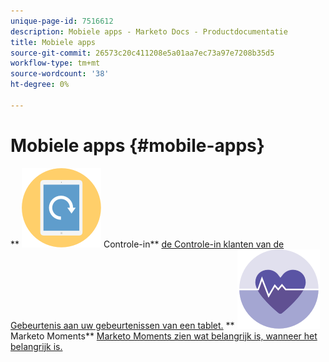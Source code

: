 ```yaml
---
unique-page-id: 7516612
description: Mobiele apps - Marketo Docs - Productdocumentatie
title: Mobiele apps
source-git-commit: 26573c20c411208e5a01aa7ec73a97e7208b35d5
workflow-type: tm+mt
source-wordcount: '38'
ht-degree: 0%

---
```



# Mobiele apps {#mobile-apps}

** ![ Controle-binnen van de Gebeurtenis {](assets/mobile-checkin-icon.png) Controle-in** [ de Controle-in klanten van de Gebeurtenis aan uw gebeurtenissen van een tablet.](https://docs.marketo.com/display/DOCS/Event+Check-in)     ** ![ Marketo Moments ](assets/moments-icon.png) Marketo Moments** [ Marketo Moments zien wat belangrijk is, wanneer het belangrijk is.](https://docs.marketo.com/display/DOCS/Marketo+Moments)
